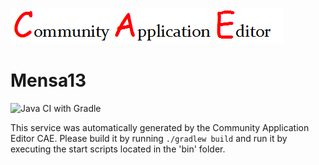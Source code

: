 ![CAE](https://github.com/GHProjectsTest/microservice-359/blob/master/img/logo.png)  

Mensa13
===================
![Java CI with Gradle](https://github.com/GHProjectsTest/microservice-359/workflows/Java%20CI%20with%20Gradle/badge.svg?branch=master)

This service was automatically generated by the Community Application Editor CAE. Please build it by running `./gradlew build` and run it by executing the start scripts located in the 'bin' folder.
